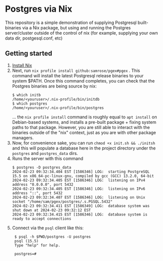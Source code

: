 # Postgres via Nix

This repository is a simple demonstration of supplying Postgresql built-binaries via a Nix package, but using and running the Postgres server/cluster outside of the control of nix (for example, supplying your own data dir, postgesql.conf, etc)


## Getting started


1. [Install Nix](https://github.com/DeterminateSystems/nix-installer?tab=readme-ov-file#usage)
2. Next, run `nix profile install github:samrose/pgex#pgex` . This command will install the latest Postgresql release binaries to your system $PATH. Once this command completes, you can check that the Postgres binaries are being source by nix:
    ```
    $ which initb
    /home/<youruser>/.nix-profile/bin/initdb
    $ which postgres
    /home/<youruser>/.nix-profile/bin/postgres
    
    ```
    ... the `nix profile install` command is roughly equal to `apt install` on Debian-based systems, and installs a pre-built package + fixing system paths to that package. However, you are still able to interact with the binaries outside of the "nix" context, just as you are with other package managers.
3. Now, for convenience sake, you can run `chmod +x init.sh && ./initsh` and this will populate a database here in the project directory under the `postgres` and `postgres_data` dirs.
4. Runs the server with this command
    ```
    $ postgres -D postgres_data
    2024-02-23 09:32:34.404 EST [1586346] LOG:  starting PostgreSQL 15.5 on x86_64-pc-linux-gnu, compiled by gcc (GCC) 13.2.0, 64-bit
    2024-02-23 09:32:34.405 EST [1586346] LOG:  listening on IPv4 address "0.0.0.0", port 5432
    2024-02-23 09:32:34.405 EST [1586346] LOG:  listening on IPv6 address "::", port 5432
    2024-02-23 09:32:34.407 EST [1586346] LOG:  listening on Unix socket "/home/sam/pgex/postgres/.s.PGSQL.5432"
    2024-02-23 09:32:34.411 EST [1586349] LOG:  database system was shut down at 2024-02-23 09:32:12 EST
    2024-02-23 09:32:34.415 EST [1586346] LOG:  database system is ready to accept connections

    ```
5. Connect via the `psql` client like this:
   ```
    $ psql -h $PWD/postgres -U postgres
    psql (15.5)
    Type "help" for help.

    postgres=# 
   ```
